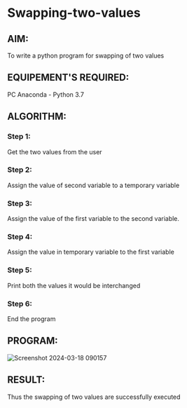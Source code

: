 # Swapping-two-values
## AIM:
To write a python program for swapping of two values
## EQUIPEMENT'S REQUIRED: 
PC
Anaconda - Python 3.7
## ALGORITHM: 
### Step 1:
Get the two values from the user
### Step 2: 
Assign the value of second variable to a temporary variable 
### Step 3: 
Assign the value of the first variable to the second variable.
### Step 4:  
Assign the value in temporary variable to the first variable
### Step 5: 
Print both the values it would be interchanged
### Step 6: 
End the program
## PROGRAM:

![Screenshot 2024-03-18 090157](https://github.com/Gowtham-jk/Swapping-two-values/assets/149857834/0e55a7a2-63b7-4de8-8288-06a74ec0b10a)


## RESULT:
Thus the swapping of two values are successfully executed



